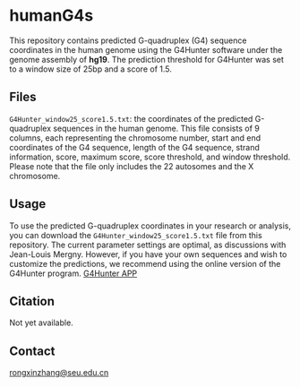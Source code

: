 # humanG4s

This repository contains predicted G-quadruplex (G4) sequence coordinates in the human genome using the G4Hunter software under the genome assembly of **hg19**.
The prediction threshold for G4Hunter was set to a window size of 25bp and a score of 1.5.

## Files
`G4Hunter_window25_score1.5.txt`: the coordinates of the predicted G-quadruplex sequences in the human genome.
This file consists of 9 columns, each representing the chromosome number, start and end coordinates of the G4 sequence, length of the G4 sequence, strand information, score, maximum score, score threshold, and window threshold.
Please note that the file only includes the 22 autosomes and the X chromosome.

## Usage
To use the predicted G-quadruplex coordinates in your research or analysis, you can download the `G4Hunter_window25_score1.5.txt` file from this repository.
The current parameter settings are optimal, as discussions with Jean-Louis Mergny. However, if you have your own sequences and wish to customize the predictions, we recommend using the online version of the G4Hunter program.
[G4Hunter APP](https://bioinformatics.cruk.cam.ac.uk/G4Hunter/)

## Citation
Not yet available.

## Contact
rongxinzhang@seu.edu.cn

